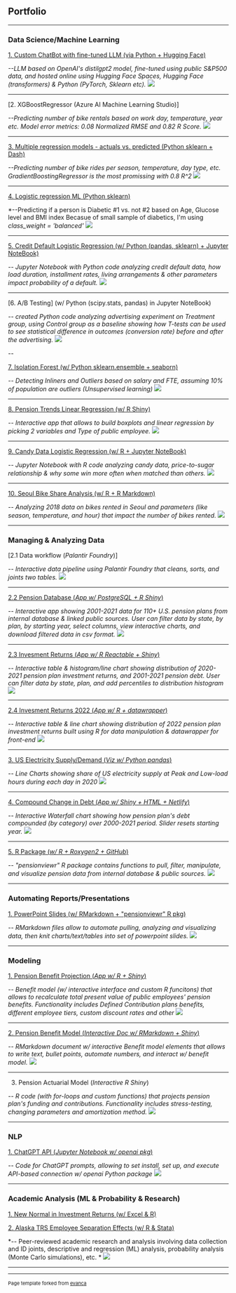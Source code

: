 ## Portfolio
---
### Data Science/Machine Learning

[1. Custom ChatBot with fine-tuned LLM (via Python + Hugging Face)](https://huggingface.co/spaces/AnilNiraula/FinChat)

*--LLM based on OpenAI's distilgpt2 model, fine-tuned using public S&P500 data, and hosted online using Hugging Face Spaces, Hugging Face (transformers) & Python (PyTorch, Sklearn etc).*
<img src="images/FinChat_emma-3n.png?raw=true"/>

---

[2. XGBoostRegressor (Azure AI Machine Learning Studio)]

*--Predicting number of bike rentals based on work day, temperature, year etc.
Model error metrics: 0.08 Normalized RMSE and 0.82 R Score.*
<img src="images/AzureML2.png?raw=true"/>

---

[3. Multiple regression models - actuals vs. predicted (Python sklearn + Dash)](https://mlbikerides.onrender.com)

*--Predicting number of bike rides per season, temperature, day type, etc. 
GradientBoostingRegressor is the most promissing with 0.8 R^2*
<img src="images/Screen Shot 2024-07-04 at 3.55.01 PM.png?raw=true"/>

---

[4. Logistic regression ML (Python sklearn)](https://mlapp-diabetic.onrender.com)

*--Predicting if a person is Diabetic #1 vs. not #2 based on Age, Glucose level and BMI index
Becasue of small sample of diabetics, I'm using *class_weight = 'balanced'*
<img src="images/Screen Shot 2024-06-04 at 7.16.00 PM.png?raw=true"/>

---

[5. Credit Default Logistic Regression 
(w/ Python (pandas, sklearn) + Jupyter NoteBook)](https://github.com/ANiraula/data_projects/blob/main/credit/CreditDefault.py)

*-- Jupyter Notebook with Python code analyzing credit default data, how load duration, installment rates, living arrangements & other parameters impact probability of a default.*
<img src="images/DefaultLogit.png?raw=true"/>

---

[6. A/B Testing]
(w/ Python (scipy.stats, pandas) in Jupyter NoteBook)

*-- created Python code analyzing advertising experiment on Treatment group, using Control group as a baseline showing how T-tests can be used to see statistical difference in outcomes (conversion rate) before and after the advertising.*
<img src="images/Screen Shot 2023-12-25 at 4.23.34 PM.png?raw=true"/>

--

[7. Isolation Forest 
(w/ Python sklearn.ensemble + seaborn)](https://github.com/ANiraula/data_projects/edit/main/PythonPractice.py)

*-- Detecting Inliners and Outliers based on salary and FTE, assuming 10% of population are outliers (Unsupervised learning)*
<img src="images/Screen Shot 2023-05-28 at 4.01.09 PM.png?raw=true"/>

---
                                                                    
[8. Pension Trends Linear Regression (w/ R Shiny)](https://reason.shinyapps.io/DistCoveredEE2/)

*-- Interactive app that allows to build boxplots and linear regression by picking 2 variables and Type of public employee.*
<img src="images/PensionTrendsRegression.png?raw=true"/>

---

[9. Candy Data Logistic Regression (w/ R + Jupyter NoteBook)](https://github.com/ANiraula/data_projects/blob/main/candy/R-candy.ipynb)

*-- Jupyter Notebook with R code analyzing candy data, price-to-sugar relationship & why some win more often when matched than others.*
<img src="images/LogitModel_Candy.png?raw=true"/>

---

[10. Seoul Bike Share Analysis (w/ R + R Markdown)](https://github.com/ANiraula/data_projects/tree/main/SeoulBikeShare)

*-- Analyzing 2018 data on bikes rented in Seoul and parameters (like season, temperature, and hour) that impact the number of bikes rented.*
<img src="images/SeoulBike3.png?raw=true"/>

---


### Managing & Analyzing Data

[2.1 Data workflow (*Palantir Foundry*)]

*-- Interactive data pipeline using Palantir Foundry that cleans, sorts, and joints two tables.*
<img src="images/Screenshot.jpeg?raw=true"/>

---

[2.2 Pension Database (*App w/ PostgreSQL + R Shiny*)](https://anil-niraula.shinyapps.io/ReasonDataViewer4)

*-- Interactive app showing 2001-2021 data for 110+ U.S. pension plans from internal database & linked public sources. User can filter data by state, by plan, by starting year, select columns, view interactive charts, and download filtered data in csv format.*
<img src="images/Reason Database Viewer (V4.0).png?raw=true"/>

---

[2.3 Invesment Returns (*App w/ R Reactable + Shiny*)](https://reason.shinyapps.io/StatePublicPensionReturnResults2021/)

*-- Interactive table & histogram/line chart showing distribution of 2020-2021 pension plan investment returns, and 2001-2021 pension debt.
User can filter data by state, plan, and add percentiles to distribution histogram*
<img src="images/2021FY Returns.png?raw=true"/>

---

[2.4 Invesment Returns 2022 (*App w/ R + datawrapper*)](https://reason.shinyapps.io/StatePublicPensionReturnResults2021/)

*-- Interactive table & line chart showing distribution of 2022 pension plan investment returns built using R for data manipulation & datawrapper for front-end*
<img src="images/InvReturns2022.png?raw=true"/>

---

[3. US Electricity Supply/Demand (*Viz w/ Python pandas*)](https://github.com/ANiraula/data_projects/blob/main/ElectricSupplyDemand_2020.py/)

*-- Line Charts showing share of US electricity supply at Peak and Low-load hours during each day in 2020*
<img src="images/Max_Min_ElectricSupply.png?raw=true"/>

---

[4. Compound Change in Debt (*App w/ Shiny + HTML + Netlify*)](https://reason.shinyapps.io/GainLoss_LASERS/)

*-- Interactive Waterfall chart showing how pension plan's debt compounded (by category) over 2000-2021 period. Slider resets starting year.*
<img src="images/LASERS_GainLoss.png?raw=true"/>

---

[5. R Package (*w/ R + Roxygen2 + GitHub*)](https://github.com/ReasonFoundation/pensionviewr)

*-- "pensionviewr" R package contains functions to pull, filter, manipulate, and visualize pension data from internal database & public sources.*
<img src="images/Pensionviewr.png?raw=true"/>

---

### Automating Reports/Presentations
[1. PowerPoint Slides (w/ RMarkdown + "pensionviewr" R pkg)](http://example.com/)

*-- RMarkdown files allow to automate pulling, analyzing and visualizing data, then knit charts/text/tables into set of powerpoint slides.*
<img src="images/OPERS_PPT2.png?raw=true"/>

---

### Modeling
  
[1. Pension Benefit Projection (*App w/ R + Shiny*)](https://anil-niraula.shinyapps.io/PensionBenefitModel_SCRS/)

*-- Benefit model (w/ interactive interface and custom R funcitons) that allows to recalculate total present value of public employees' pension benefits.
Functionality includes Defined Contribution plans benefits, different employee tiers, custom discount rates and other*
<img src="images/PensionWealthAccrual2.jpg?raw=true"/>

---
  
[2. Pension Benefit Model (*Interactive Doc w/ RMarkdown + Shiny*)](https://anil-niraula.shinyapps.io/PensionWealthModeling/)

*-- RMarkdown document w/ interactive Benefit model elements that allows to write text, bullet points, automate numbers, and interact w/ benefit model.*
<img src="images/PensionWealth_RMarkdown.png?raw=true"/>

---

3. Pension Actuarial Model (*Interactive R Shiny*)

*-- R code (with for-loops and custom functions) that projects pension plan's funding and contributions. Functionality includes stress-testing, changing parameters and amortization method.*
<img src="images/ERC_Proj.png?raw=true"/>

---

### NLP
  
[1. ChatGPT API (*Jupyter Notebook w/ openai pkg*)](https://anil-niraula.shinyapps.io/PensionBenefitModel_SCRS/)

*-- Code for ChatGPT prompts, allowing to set install, set up, and execute API-based connection w/ openai Python package*
<img src="images/ChatGPT_Prompt_Feb2023.png?raw=true"/>

---

### Academic Analysis (ML & Probability & Research)

[1. New Normal in Investment Returns (w/ Excel & R)](https://reason.org/wp-content/uploads/new-normal-public-pension-investment-returns.pdf)

[2. Alaska TRS Employee Separation Effects (w/ R & Stata)](https://reason.org/wp-content/uploads/effects-transition-to-defined-contribution-retirement-plan-on-teacher-separations-in-alaska.pdf)

*-- Peer-reviewed academic research and analysis involving data collection and ID joints, descriptive and regression (ML) analysis, probability analysis (Monte Carlo simulations), etc. *
<img src="images/Academic.png?raw=true"/>

---

---
<p style="font-size:11px">Page template forked from <a href="https://github.com/evanca/quick-portfolio">evanca</a></p>
<!-- Remove above link if you don't want to attibute -->
